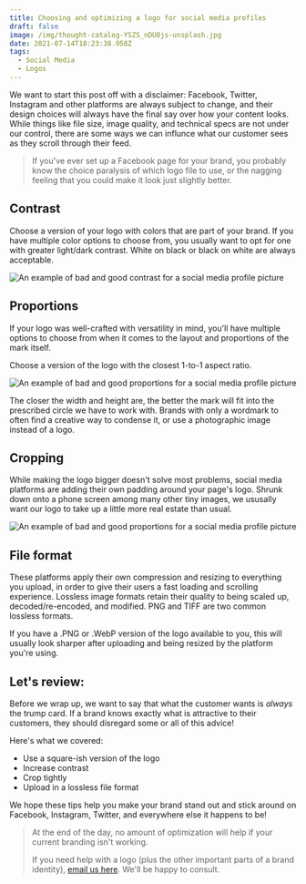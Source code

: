 ```yaml
---
title: Choosing and optimizing a logo for social media profiles
draft: false
image: /img/thought-catalog-YSZS_nDU8js-unsplash.jpg
date: 2021-07-14T18:23:38.958Z
tags:
  - Social Media
  - Logos
---
```


We want to start this post off with a disclaimer: Facebook, Twitter, Instagram and other platforms are always subject to change, and their design choices will always have the final say over how your content looks. While things like file size, image quality, and technical specs are not under our control, there are some ways we can influnce what our customer sees as they scroll through their feed.

> If you've ever set up a Facebook page for your brand, you probably know the choice paralysis of which logo file to use, or the nagging feeling that you could make it look just slightly better.

## Contrast
Choose a version of your logo with colors that are part of your brand. If you have multiple color options to choose from, you usually want to opt for one with greater light/dark contrast. White on black or black on white are always acceptable.

![An example of bad and good contrast for a social media profile picture](/img/social-media-logo-contrast.svg)

## Proportions
If your logo was well-crafted with versatility in mind, you'll have multiple options to choose from when it comes to the layout and proportions of the mark itself.

Choose a version of the logo with the closest 1-to-1 aspect ratio.

![An example of bad and good proportions for a social media profile picture](/img/social-media-logo-proportions.svg)

The closer the width and height are, the better the mark will fit into the prescribed circle we have to work with. Brands with only a wordmark to often find a creative way to condense it, or use a photographic image instead of a logo.

## Cropping
While making the logo bigger doesn't solve most problems, social media platforms are adding their own padding around your page's logo. Shrunk down onto a phone screen among many other tiny images, we ususally want our logo to take up a little more real estate than usual.

![An example of bad and good proportions for a social media profile picture](/img/social-media-logo-crop.svg)

## File format
These platforms apply their own compression and resizing to everything you upload, in order to give their users a fast loading and scrolling experience. Lossless image formats retain their quality to being scaled up, decoded/re-encoded, and modified. PNG and TIFF are two common lossless formats.

If you have a .PNG or .WebP version of the logo available to you, this will usually look sharper after uploading and being resized by the platform you're using.


## Let's review:

Before we wrap up, we want to say that what the customer wants is *always* the trump card. If a brand knows exactly what is attractive to their customers, they should disregard some or all of this advice!

Here's what we covered:

- Use a square-ish version of the logo
- Increase contrast
- Crop tightly
- Upload in a lossless file format

We hope these tips help you make your brand stand out and stick around on Facebook, Instagram, Twitter, and everywhere else it happens to be!

> At the end of the day, no amount of optimization will help if your current branding isn't working.
>
> If you need help with a logo (plus the other important parts of a brand identity), [email us here](mailto:{{site.email}}). We'll be happy to consult.